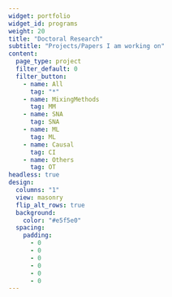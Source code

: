 ```yaml
---
widget: portfolio
widget_id: programs
weight: 20
title: "Doctoral Research"
subtitle: "Projects/Papers I am working on"
content:
  page_type: project
  filter_default: 0
  filter_button:
    - name: All
      tag: "*"
    - name: MixingMethods
      tag: MM
    - name: SNA
      tag: SNA
    - name: ML
      tag: ML
    - name: Causal
      tag: CI
    - name: Others
      tag: OT
headless: true
design:
  columns: "1"
  view: masonry
  flip_alt_rows: true
  background:
    color: "#e5f5e0"
  spacing:
    padding:
      - 0
      - 0
      - 0
      - 0
      - 0
      - 0
---
```

